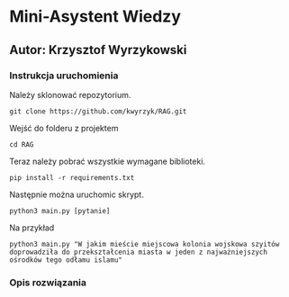 # Mini-Asystent Wiedzy
## Autor: Krzysztof Wyrzykowski

### Instrukcja uruchomienia
Należy sklonować repozytorium.
```
git clone https://github.com/kwyrzyk/RAG.git
```
Wejść do folderu z projektem
```
cd RAG
```
Teraz należy pobrać wszystkie wymagane biblioteki.
```
pip install -r requirements.txt
```
Następnie można uruchomic skrypt.
```
python3 main.py [pytanie]
```
Na przykład
```
python3 main.py "W jakim mieście miejscowa kolonia wojskowa szyitów doprowadziła do przekształcenia miasta w jeden z najważniejszych ośrodków tego odłamu islamu"
```

### Opis rozwiązania


